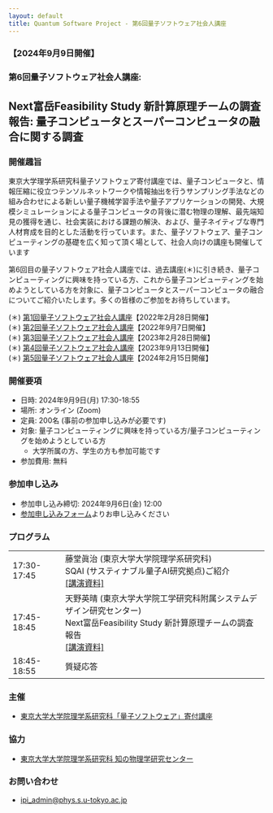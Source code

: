 ```yaml
---
layout: default
title: Quantum Software Project - 第6回量子ソフトウェア社会人講座
---
```


### 【2024年9月9日開催】
### 第6回量子ソフトウェア社会人講座:
## Next富岳Feasibility Study 新計算原理チームの調査報告: 量子コンピュータとスーパーコンピュータの融合に関する調査

### 開催趣旨

東京大学理学系研究科量子ソフトウェア寄付講座では、量子コンピュータと、情報圧縮に役立つテンソルネットワークや情報抽出を行うサンプリング手法などの組み合わせによる新しい量子機械学習手法や量子アプリケーションの開発、大規模シミュレーションによる量子コンピュータの背後に潜む物理の理解、最先端知見の獲得を通じ、社会実装における課題の解決、および、量子ネイティブな専門人材育成を目的とした活動を行っています。また、量子ソフトウェア、量子コンピューティングの基礎を広く知って頂く場として、社会人向けの講座も開催しています

第6回目の量子ソフトウェア社会人講座では、過去講座(＊)に引き続き、量子コンピューティングに興味を持っている方、これから量子コンピューティングを始めようとしている方を対象に、量子コンピュータとスーパーコンピュータの融合についてご紹介いたします。多くの皆様のご参加をお待ちしています。

(＊) [第1回量子ソフトウェア社会人講座](openseminar202202)【2022年2月28日開催】<br/>
(＊) [第2回量子ソフトウェア社会人講座](openseminar202209)【2022年9月7日開催】<br/>
(＊) [第3回量子ソフトウェア社会人講座](openseminar202302)【2023年2月28日開催】<br/>
(＊) [第4回量子ソフトウェア社会人講座](openseminar202309)【2023年9月13日開催】<br/>
(＊) [第5回量子ソフトウェア社会人講座](openseminar202402)【2024年2月15日開催】

### 開催要項

* 日時: 2024年9月9日(月) 17:30-18:55
* 場所: オンライン (Zoom)
* 定員: 200名 (事前の参加申し込みが必要です)
* 対象: 量子コンピューティングに興味を持っている方/量子コンピューティングを始めようとしている方
    * 大学所属の方、学生の方も参加可能です
* 参加費用: 無料

### 参加申し込み

* 参加申し込み締切: 2024年9月6日(金) 12:00
* [参加申し込みフォーム](https://forms.gle/wpzGmHkAgt9N14yc7)よりお申し込みください

### プログラム

<table>
<tr><td>17:30-17:45</td><td>藤堂眞治 (東京大学大学院理学系研究科)<br/>SQAI (サスティナブル量子AI研究拠点)ご紹介<br/><a href="assets/files/20240909_todo.pdf">[講演資料]</a></td></tr>
<tr><td>17:45-18:45</td><td>天野英晴 (東京大学大学院工学研究科附属システムデザイン研究センター)<br/>Next富岳Feasibility Study 新計算原理チームの調査報告<br/><a href="assets/files/20240909_amano.pdf">[講演資料]</a></td></tr>
<tr><td>18:45-18:55</td><td>質疑応答</td></tr>
</table>

### 主催

* [東京大学大学院理学系研究科「量子ソフトウェア」寄付講座](https://qsw.phys.s.u-tokyo.ac.jp)

### 協力

* [東京大学大学院理学系研究科 知の物理学研究センター](https://www.phys.s.u-tokyo.ac.jp/lp/ipi/)

### お問い合わせ

* [ipi_admin@phys.s.u-tokyo.ac.jp](mailto:ipi_admin@phys.s.u-tokyo.ac.jp)
